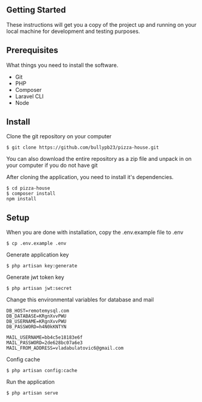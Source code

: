 ## Getting Started
These instructions will get you a copy of the project up and running on your local machine for development and testing purposes.

## Prerequisites
What things you need to install the software.

- Git
- PHP
- Composer
- Laravel CLI
- Node

## Install
Clone the git repository on your computer
```
$ git clone https://github.com/bullypb23/pizza-house.git
```
You can also download the entire repository as a zip file and unpack in on your computer if you do not have git

After cloning the application, you need to install it's dependencies.
```
$ cd pizza-house
$ composer install
npm install
```

## Setup
When you are done with installation, copy the .env.example file to .env
```
$ cp .env.example .env
```

Generate application key
```
$ php artisan key:generate
```

Generate jwt token key
```
$ php artisan jwt:secret
```

Change this environmental variables for database and mail
```
DB_HOST=remotemysql.com
DB_DATABASE=KRgnXvvPWU
DB_USERNAME=KRgnXvvPWU
DB_PASSWORD=h4N0kKNTYN

MAIL_USERNAME=bb4c5e18183e6f
MAIL_PASSWORD=2de628bc07a6e3
MAIL_FROM_ADDRESS=vladabulatovic6@gmail.com
```

Config cache
```
$ php artisan config:cache
```

Run the application
```
$ php artisan serve
```
